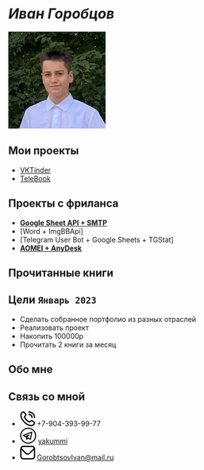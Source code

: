 # ***Иван Горобцов***

![Фото профиля](https://github.com/yakummi/Portfolio/blob/main/main-face.jpg)

## **Мои проекты**

- [VKTinder](https://github.com/yakummi/Course-VK-BOT/tree/master)
- [TeleBook](https://github.com/yakummi/TeleBook-Guide)

## **Проекты с фриланса**

- [**Google Sheet API + SMTP**](https://github.com/yakummi/Portfolio/blob/main/fl_tasks/Google%20Sheet%20SMTP/readme.md)
- [Word + ImgBBApi]
- [Telegram User Bot + Google Sheets + TGStat]
- [**AOMEI + AnyDesk**](https://github.com/yakummi/Portfolio/blob/main/fl_tasks/AOMEI%20+%20AnyDesk/readme.md)

## **Прочитанные книги**

## **Цели** `Январь 2023`
- Сделать собранное портфолио из разных отраслей
- Реализовать проект
- Накопить 100000р
- Прочитать 2 книги за месяц
## **Обо мне**

## **Связь со мной**
  - ![tel](https://github.com/yakummi/Portfolio/blob/main/icons/telefone.png)   +7-904-393-99-77
  - ![telegram](https://github.com/yakummi/Portfolio/blob/main/icons/free-icon-telegram-2111813%20(2).png) [yakummi](https://t.me/yakummmi)
  - ![email](https://github.com/IvanKorolev13/Portfolio/blob/for-site/email.png)   GorobtsovIvan@mail.ru
